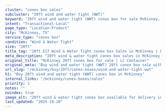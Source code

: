 ```yaml
---
cluster: "conex box sales"
subcluster: "20ft wind and water tight (WWT)"
keyword: "20ft wind and water tight (WWT) conex box for sale McKinney, TX"
intent: "Transactional-Local"
page_type: "Location-Product"
city: "McKinney, TX"
service_type: "conex box"
condition: "Wind & Water Tight"
size: "20ft"
title_tag: "20ft E1f Wind & Water Tight conex box Sales in McKinney | LC Container"
meta_description: "20ft wind & water tight conex box sales in McKinney. Fast delivery, competitive pricing. Serving conex boxes area. Quote ID: M8O. Call (214) 524-4168 for your free quote today."
original_title: "McKinney 20ft conex box for sale | LC Container"
original_meta: "Buy wind and water tight (WWT) 20ft conex box sale with local delivery in McKinney, TX. LC Container — local Since 2003. Request a fast quote today."
url_slug: "/mckinney/buy/20ft/conex-boxes/wind-and-water-tight-wwt"
h1: "Buy 20ft wind and water tight (WWT) conex box in McKinney"
internal_links: "/mckinney/conex-boxes/sales"
priority: 3
notes: ""
noindex: true
image_alt: "20ft wind & water tight conex box available for delivery in McKinney"
last_updated: "2025-10-20"
---
```


<!-- TODO: Add unique city/inventory copy, images, and internal links here. -->
